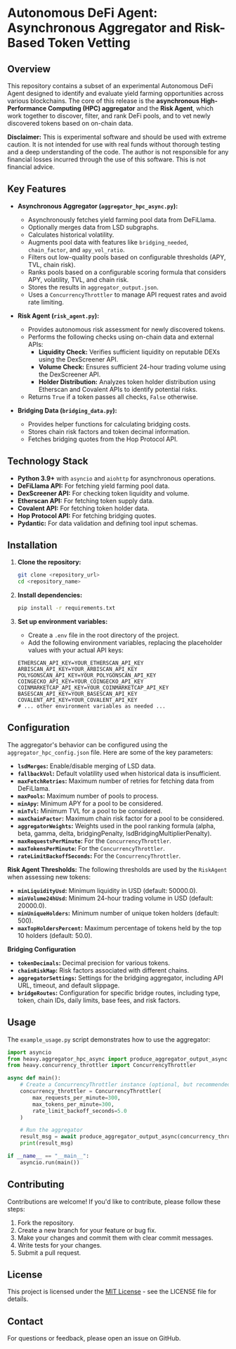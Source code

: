 # Autonomous DeFi Agent: Asynchronous Aggregator and Risk-Based Token Vetting

## Overview

This repository contains a subset of an experimental Autonomous DeFi Agent designed to identify and evaluate yield farming opportunities across various blockchains. The core of this release is the **asynchronous High-Performance Computing (HPC) aggregator** and the **Risk Agent**, which work together to discover, filter, and rank DeFi pools, and to vet newly discovered tokens based on on-chain data.

**Disclaimer:** This is experimental software and should be used with extreme caution. It is not intended for use with real funds without thorough testing and a deep understanding of the code. The author is not responsible for any financial losses incurred through the use of this software. This is not financial advice.

## Key Features

*   **Asynchronous Aggregator (`aggregator_hpc_async.py`):**
    *   Asynchronously fetches yield farming pool data from DeFiLlama.
    *   Optionally merges data from LSD subgraphs.
    *   Calculates historical volatility.
    *   Augments pool data with features like `bridging_needed`, `chain_factor`, and `apy_vol_ratio`.
    *   Filters out low-quality pools based on configurable thresholds (APY, TVL, chain risk).
    *   Ranks pools based on a configurable scoring formula that considers APY, volatility, TVL, and chain risk.
    *   Stores the results in `aggregator_output.json`.
    *   Uses a `ConcurrencyThrottler` to manage API request rates and avoid rate limiting.

*   **Risk Agent (`risk_agent.py`):**
    *   Provides autonomous risk assessment for newly discovered tokens.
    *   Performs the following checks using on-chain data and external APIs:
        *   **Liquidity Check:** Verifies sufficient liquidity on reputable DEXs using the DexScreener API.
        *   **Volume Check:** Ensures sufficient 24-hour trading volume using the DexScreener API.
        *   **Holder Distribution:** Analyzes token holder distribution using Etherscan and Covalent APIs to identify potential risks.
    *   Returns `True` if a token passes all checks, `False` otherwise.

*   **Bridging Data (`bridging_data.py`):**
    *   Provides helper functions for calculating bridging costs.
    *   Stores chain risk factors and token decimal information.
    *   Fetches bridging quotes from the Hop Protocol API.

## Technology Stack

*   **Python 3.9+** with `asyncio` and `aiohttp` for asynchronous operations.
*   **DeFiLlama API:** For fetching yield farming pool data.
*   **DexScreener API:** For checking token liquidity and volume.
*   **Etherscan API:** For fetching token supply data.
*   **Covalent API:** For fetching token holder data.
*   **Hop Protocol API:** For fetching bridging quotes.
*   **Pydantic:** For data validation and defining tool input schemas.

## Installation

1.  **Clone the repository:**

    ```bash
    git clone <repository_url>
    cd <repository_name>
    ```

2.  **Install dependencies:**

    ```bash
    pip install -r requirements.txt
    ```

3.  **Set up environment variables:**

    *   Create a `.env` file in the root directory of the project.
    *   Add the following environment variables, replacing the placeholder values with your actual API keys:

    ```
    ETHERSCAN_API_KEY=YOUR_ETHERSCAN_API_KEY
    ARBISCAN_API_KEY=YOUR_ARBISCAN_API_KEY
    POLYGONSCAN_API_KEY=YOUR_POLYGONSCAN_API_KEY
    COINGECKO_API_KEY=YOUR_COINGECKO_API_KEY
    COINMARKETCAP_API_KEY=YOUR_COINMARKETCAP_API_KEY
    BASESCAN_API_KEY=YOUR_BASESCAN_API_KEY
    COVALENT_API_KEY=YOUR_COVALENT_API_KEY
    # ... other environment variables as needed ...
    ```

## Configuration

The aggregator's behavior can be configured using the `aggregator_hpc_config.json` file. Here are some of the key parameters:

*   **`lsdMerges`:**  Enable/disable merging of LSD data.
*   **`fallbackVol`:** Default volatility used when historical data is insufficient.
*   **`maxFetchRetries`:** Maximum number of retries for fetching data from DeFiLlama.
*   **`maxPools`:** Maximum number of pools to process.
*   **`minApy`:** Minimum APY for a pool to be considered.
*   **`minTvl`:** Minimum TVL for a pool to be considered.
*   **`maxChainFactor`:** Maximum chain risk factor for a pool to be considered.
*   **`aggregatorWeights`:** Weights used in the pool ranking formula (alpha, beta, gamma, delta, bridgingPenalty, lsdBridgingMultiplierPenalty).
*   **`maxRequestsPerMinute`:**  For the `ConcurrencyThrottler`.
*   **`maxTokensPerMinute`:** For the `ConcurrencyThrottler`.
*   **`rateLimitBackoffSeconds`:** For the `ConcurrencyThrottler`.

**Risk Agent Thresholds:**
The following thresholds are used by the `RiskAgent` when assessing new tokens:

*   **`minLiquidityUsd`:** Minimum liquidity in USD (default: 50000.0).
*   **`minVolume24hUsd`:** Minimum 24-hour trading volume in USD (default: 20000.0).
*   **`minUniqueHolders`:** Minimum number of unique token holders (default: 500).
*   **`maxTopHoldersPercent`:** Maximum percentage of tokens held by the top 10 holders (default: 50.0).

**Bridging Configuration**
*   **`tokenDecimals`:** Decimal precision for various tokens.
*   **`chainRiskMap`:** Risk factors associated with different chains.
*   **`aggregatorSettings`:** Settings for the bridging aggregator, including API URL, timeout, and default slippage.
*   **`bridgeRoutes`:** Configuration for specific bridge routes, including type, token, chain IDs, daily limits, base fees, and risk factors.

## Usage

The `example_usage.py` script demonstrates how to use the aggregator:

```python
import asyncio
from heavy.aggregator_hpc_async import produce_aggregator_output_async
from heavy.concurrency_throttler import ConcurrencyThrottler

async def main():
    # Create a ConcurrencyThrottler instance (optional, but recommended)
    concurrency_throttler = ConcurrencyThrottler(
        max_requests_per_minute=300,
        max_tokens_per_minute=300,
        rate_limit_backoff_seconds=5.0
    )

    # Run the aggregator
    result_msg = await produce_aggregator_output_async(concurrency_throttler)
    print(result_msg)

if __name__ == "__main__":
    asyncio.run(main())
````

## Contributing

Contributions are welcome\! If you'd like to contribute, please follow these steps:

1.  Fork the repository.
2.  Create a new branch for your feature or bug fix.
3.  Make your changes and commit them with clear commit messages.
4.  Write tests for your changes.
5.  Submit a pull request.

## License

This project is licensed under the [MIT License](LICENSE) - see the LICENSE file for details.

## Contact

For questions or feedback, please open an issue on GitHub.
